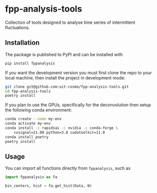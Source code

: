# fpp-analysis-tools
Collection of tools designed to analyse time series of intermittent fluctuations.

## Installation
The package is published to PyPI and can be installed with
```sh
pip install fppanalysis
```

If you want the development version you must first clone the repo to your local machine,
then install the project in development mode:

```sh
git clone git@github.com:uit-cosmo/fpp-analysis-tools.git
cd fpp-analysis-tools
poetry install
```

If you plan to use the GPUs, specifically for the deconvolution then setup the following conda environment:
```sh
conda create --name my-env
conda activate my-env
conda install -c rapidsai -c nvidia -c conda-forge \
    cusignal=21.08 python=3.8 cudatoolkit=11.0
conda install poetry 
poetry install
```

## Usage
You can import all functions directly from `fppanalysis`, such as

```Python
import fppanalysis as fa

bin_centers, hist = fa.get_hist(Data, N)
```
